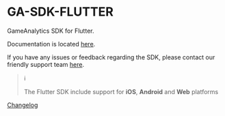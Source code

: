 # GA-SDK-FLUTTER
GameAnalytics SDK for Flutter.

Documentation is located [here](https://gameanalytics.com/docs/flutter-sdk).

If you have any issues or feedback regarding the SDK, please contact our friendly support team [here](https://gameanalytics.com/contact).

> :information_source:
>
> The Flutter SDK include support for **iOS**, **Android** and **Web** platforms

[Changelog](CHANGELOG.md)
